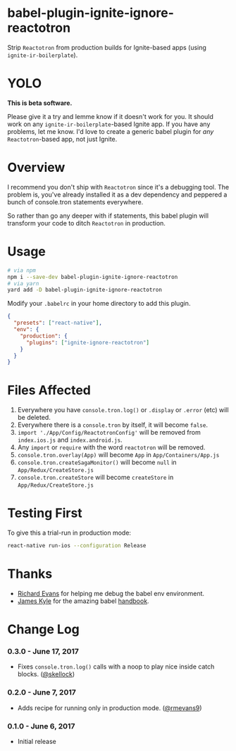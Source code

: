 # babel-plugin-ignite-ignore-reactotron

Strip `Reactotron` from production builds for Ignite-based apps (using `ignite-ir-boilerplate`).

# YOLO

**This is beta software.**

Please give it a try and lemme know if it doesn't work for you. It should work on any `ignite-ir-boilerplate`-based Ignite app.  If you have any problems, let me know.  I'd love to create a generic babel plugin for *any* `Reactotron`-based app, not just Ignite.

# Overview

I recommend you don't ship with `Reactotron` since it's a debugging tool. The problem is, you've already installed it as a dev dependency and peppered a bunch of console.tron statements everywhere.

So rather than go any deeper with if statements, this babel plugin will transform your code to ditch `Reactotron` in production.

# Usage

```sh
# via npm
npm i --save-dev babel-plugin-ignite-ignore-reactotron
# via yarn
yard add -D babel-plugin-ignite-ignore-reactotron
```

Modify your `.babelrc` in your home directory to add this plugin.

```json
{
  "presets": ["react-native"],
  "env": {
    "production": {
      "plugins": ["ignite-ignore-reactotron"]
    }
  }
}
```

# Files Affected

1. Everywhere you have `console.tron.log()` or `.display` or `.error` (etc) will be deleted.
1. Everywhere there is a `console.tron` by itself, it will become `false`.
1. `import './App/Config/ReactotronConfig'` will be removed from `index.ios.js` and `index.android.js`.
1. Any `import` or `require` with the word `reactotron` will be removed.
1. `console.tron.overlay(App)` will become `App` in `App/Containers/App.js`
1. `console.tron.createSagaMonitor()` will become `null` in `App/Redux/CreateStore.js`
1. `console.tron.createStore` will become `createStore` in `App/Redux/CreateStore.js`


# Testing First

To give this a trial-run in production mode:

```sh
react-native run-ios --configuration Release
```

# Thanks

* [Richard Evans](https://github.com/rmevans9) for helping me debug the babel env environment.
* [James Kyle](https://github.com/thejameskyle) for the amazing babel [handbook](https://github.com/thejameskyle/babel-handbook).

# Change Log

### 0.3.0 - June 17, 2017

- Fixes `console.tron.log()` calls with a noop to play nice inside catch blocks. ([@skellock](https://github.com/skellock))

### 0.2.0 - June 7, 2017

- Adds recipe for running only in production mode. ([@rmevans9](https://github.com/rmevans9))

### 0.1.0 - June 6, 2017

- Initial release
